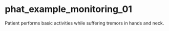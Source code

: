 # phat_example_monitoring_01
Patient performs basic activities while suffering tremors in hands and neck.
